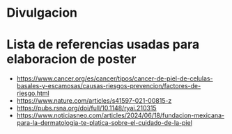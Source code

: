 # Divulgacion 
# Lista de referencias usadas para elaboracion de poster

* https://www.cancer.org/es/cancer/tipos/cancer-de-piel-de-celulas-basales-y-escamosas/causas-riesgos-prevencion/factores-de-riesgo.html
* https://www.nature.com/articles/s41597-021-00815-z
* https://pubs.rsna.org/doi/full/10.1148/ryai.210315
* https://www.noticiasneo.com/articles/2024/06/18/fundacion-mexicana-para-la-dermatologia-te-platica-sobre-el-cuidado-de-la-piel
